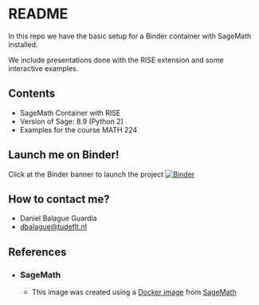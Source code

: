 # README #

In this repo we have the basic setup for a Binder container with SageMath installed.

We include presentations done with the RISE extension and some interactive examples.

## Contents
* SageMath Container with RISE
* Version of Sage: 8.9 (Python 2)
* Examples for the course MATH 224

## Launch me on Binder!

Click at the Binder banner to launch the project
[![Binder](https://mybinder.org/badge_logo.svg)](https://mybinder.org/v2/gh/dbalague/MATH224/master)

## How to contact me? ##

* Daniel Balague Guardia
* dbalague@tudeflt.nl

## References ##
- ### SageMath ###
    * This image was created using a [Docker image](https://hub.docker.com/r/sagemath/sagemath) from [SageMath](https://sagemath.org/) 
